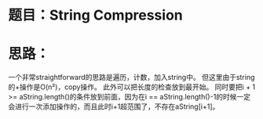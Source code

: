 # 题目：String Compression

# 思路：
一个非常straightforward的思路是遍历，计数，加入string中。
但这里由于string的+操作是O(n²)，copy操作。
此外可以把长度的检查放到最开始。
同时要把i + 1 >= aString.length()的条件放到前面，因为在i == aString.length()-1的时候一定会进行一次添加操作的，而且此时i+1超范围了，不存在aString[i+1]。
